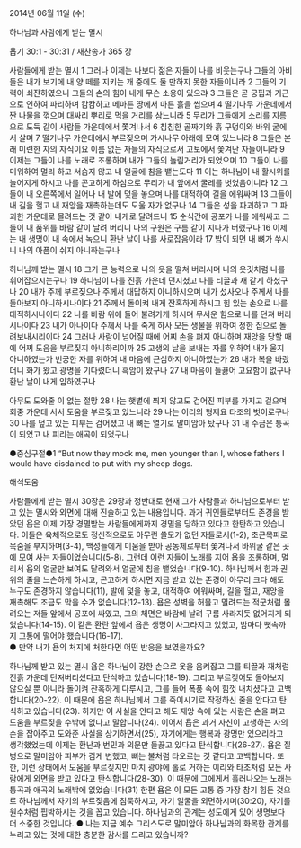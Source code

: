 2014년 06월 11일 (수)

하나님과 사람에게 받는 멸시



욥기 30:1 - 30:31 / 새찬송가 365 장


사람들에게 받는 멸시 
1 그러나 이제는 나보다 젊은 자들이 나를 비웃는구나 그들의 아비들은 내가 보기에 내 양 떼를 지키는 개 중에도 둘 만하지 못한 자들이니라 2 그들의 기력이 쇠잔하였으니 그들의 손의 힘이 내게 무슨 소용이 있으랴 3 그들은 곧 궁핍과 기근으로 인하여 파리하며 캄캄하고 메마른 땅에서 마른 흙을 씹으며 4 떨기나무 가운데에서 짠 나물을 꺾으며 대싸리 뿌리로 먹을 거리를 삼느니라 5 무리가 그들에게 소리를 지름으로 도둑 같이 사람들 가운데에서 쫓겨나서 6 침침한 골짜기와 흙 구덩이와 바위 굴에서 살며 7 떨기나무 가운데에서 부르짖으며 가시나무 아래에 모여 있느니라 8 그들은 본래 미련한 자의 자식이요 이름 없는 자들의 자식으로서 고토에서 쫓겨난 자들이니라 9 이제는 그들이 나를 노래로 조롱하며 내가 그들의 놀림거리가 되었으며 10 그들이 나를 미워하여 멀리 하고 서슴지 않고 내 얼굴에 침을 뱉는도다 11 이는 하나님이 내 활시위를 늘어지게 하시고 나를 곤고하게 하심으로 무리가 내 앞에서 굴레를 벗었음이니라 12 그들이 내 오른쪽에서 일어나 내 발에 덫을 놓으며 나를 대적하여 길을 에워싸며 13 그들이 내 길을 헐고 내 재앙을 재촉하는데도 도울 자가 없구나 14 그들은 성을 파괴하고 그 파괴한 가운데로 몰려드는 것 같이 내게로 달려드니 15 순식간에 공포가 나를 에워싸고 그들이 내 품위를 바람 같이 날려 버리니 나의 구원은 구름 같이 지나가 버렸구나 16 이제는 내 생명이 내 속에서 녹으니 환난 날이 나를 사로잡음이라 17 밤이 되면 내 뼈가 쑤시니 나의 아픔이 쉬지 아니하는구나

하나님께 받는 멸시 
18 그가 큰 능력으로 나의 옷을 떨쳐 버리시며 나의 옷깃처럼 나를 휘어잡으시는구나 19 하나님이 나를 진흙 가운데 던지셨고 나를 티끌과 재 같게 하셨구나 20 내가 주께 부르짖으나 주께서 대답하지 아니하시오며 내가 섰사오나 주께서 나를 돌아보지 아니하시나이다 21 주께서 돌이켜 내게 잔혹하게 하시고 힘 있는 손으로 나를 대적하시나이다 22 나를 바람 위에 들어 불려가게 하시며 무서운 힘으로 나를 던져 버리시나이다 23 내가 아나이다 주께서 나를 죽게 하사 모든 생물을 위하여 정한 집으로 돌려보내시리이다 24 그러나 사람이 넘어질 때에 어찌 손을 펴지 아니하며 재앙을 당할 때에 어찌 도움을 부르짖지 아니하리이까 25 고생의 날을 보내는 자를 위하여 내가 울지 아니하였는가 빈궁한 자를 위하여 내 마음에 근심하지 아니하였는가 26 내가 복을 바랐더니 화가 왔고 광명을 기다렸더니 흑암이 왔구나 27 내 마음이 들끓어 고요함이 없구나 환난 날이 내게 임하였구나

아무도 도와줄 이 없는 절망
28 나는 햇볕에 쬐지 않고도 검어진 피부를 가지고 걸으며 회중 가운데 서서 도움을 부르짖고 있느니라 29 나는 이리의 형제요 타조의 벗이로구나 30 나를 덮고 있는 피부는 검어졌고 내 뼈는 열기로 말미암아 탔구나 31 내 수금은 통곡이 되었고 내 피리는 애곡이 되었구나


●중심구절●1 “But now they mock me, men younger than I, whose fathers I would have disdained to put with my sheep dogs.

해석도움





사람들에게 받는 멸시
30장은 29장과 정반대로 현재 그가 사람들과 하나님으로부터 받고 있는 멸시와 외면에 대해 진술하고 있는 내용입니다. 과거 귀인들로부터도 존경을 받았던 욥은 이제 가장 경멸받는 사람들에게까지 경멸을 당하고 있다고 한탄하고 있습니다. 이들은 육체적으로도 정신적으로도 아무런 쓸모가 없던 자들로서(1-2), 초근목피로 목숨을 부지하며(3-4), 백성들에게 미움을 받아 공동체로부터 쫓겨나서 바위굴 같은 곳에 모여 사는 자들이었습니다(5-8). 그런데 이런 자들이 노래를 지어 욥을 조롱하며, 멀리서 욥의 얼굴만 보여도 달려와서 얼굴에 침을 뱉었습니다(9-10). 하나님께서 힘과 권위의 줄을 느슨하게 하시고, 곤고하게 하시면 지금 받고 있는 존경이 아무리 크다 해도 누구도 존경하지 않습니다(11), 발에 덫을 놓고, 대적하여 에워싸며, 길을 헐고, 재앙을 재촉해도 조금도 막을 수가 없습니다(12-13). 욥은 성벽을 허물고 밀려드는 적군처럼 몰려오는 저들 앞에서 공포에 싸였고, 그의 체면은 바람에 날려 구름 사라지듯 없어지게 되었습니다(14-15). 이 같은 환란 앞에서 욥은 생명이 사그라지고 있었고, 밤마다 뼛속까지 고통에 떨어야 했습니다(16-17).      
● 만약 내가 욥의 처지에 처한다면 어떤 반응을 보였을까요?

하나님께 받고 있는 멸시 
욥은 하나님이 강한 손으로 옷을 움켜잡고 그를 티끌과 재처럼 진흙 가운데 던져버리셨다고 탄식하고 있습니다(18-19). 그리고 부르짖어도 돌아보지 않으실 뿐 아니라 돌이켜 잔혹하게 다루시고, 그를 들어 폭풍 속에 힘껏 내치셨다고 고백합니다(20-22). 이 때문에 욥은 하나님께서 그를 죽이시기로 작정하신 줄을 안다고 탄식하고 있습니다(23). 하지만 이 사실을 안다고 해도 재앙 속에 있는 사람은 손을 펴고 도움을 부르짖을 수밖에 없다고 말합니다(24). 이어서 욥은 과거 자신이 고생하는 자의 손을 잡아주고 도와준 사실을 상기하면서(25), 자기에게는 행복과 광명만 있으리라고 생각했었는데 이제는 환난과 번민과 의문만 들끓고 있다고 탄식합니다(26-27). 욥은 질병으로 말미암아 피부가 검게 변했고, 뼈는 불처럼 타오르는 것 같다고 고백합니다. 또한, 이런 상태에서 도움을 부르짖지만 마치 광야에 홀로 거하는 이리와 타조처럼 모든 사람에게 외면을 받고 있다고 탄식합니다(28-30). 이 때문에 그에게서 흘러나오는 노래는 통곡과 애곡의 노래밖에 없었습니다(31) 한편 욥은 이 모든 고통 중 가장 참기 힘든 것으로 하나님께서 자기의 부르짖음에 침묵하시고, 자기 얼굴을 외면하시며(30:20), 자기를 원수처럼 핍박하시는 것을 꼽고 있습니다. 하나님과의 관계는 성도에게 있어 생명보다 더 소중한 것입니다. 
● 나는 지금 예수 그리스도로 말미암아 하나님과의 화목한 관계를 누리고 있는 것에 대한 충분한 감사를 드리고 있습니까?